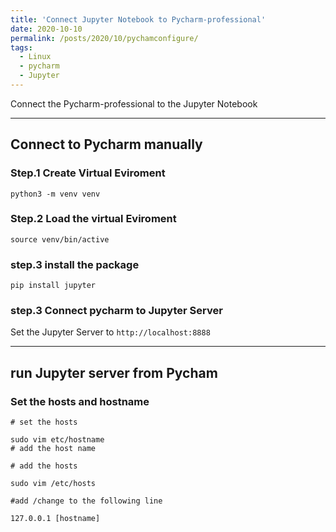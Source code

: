 ```yaml
---
title: 'Connect Jupyter Notebook to Pycharm-professional'
date: 2020-10-10
permalink: /posts/2020/10/pychamconfigure/
tags:
  - Linux
  - pycharm
  - Jupyter
---
```


Connect the Pycharm-professional to the Jupyter Notebook

---
## Connect to Pycharm manually

### Step.1 Create Virtual Eviroment

```
python3 -m venv venv
```

### Step.2 Load the virtual Eviroment
```
source venv/bin/active
```

### step.3 install the package 
```
pip install jupyter
```

### step.3 Connect pycharm to Jupyter Server 
Set the Jupyter Server to `http://localhost:8888`

---
## run Jupyter server from Pycham

### Set the hosts and hostname 

```
# set the hosts

sudo vim etc/hostname
# add the host name 

# add the hosts

sudo vim /etc/hosts

#add /change to the following line

127.0.0.1 [hostname]

```